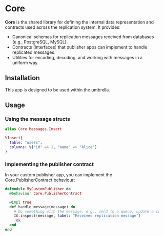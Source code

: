 # Core

**Core** is the shared library for defining the internal data representation and contracts used across the replication system. It provides:

- Canonical schemas for replication messages received from databases (e.g., PostgreSQL, MySQL).
- Contracts (interfaces) that publisher apps can implement to handle replicated messages.
- Utilities for encoding, decoding, and working with messages in a uniform way.

## Installation

This app is designed to be used within the umbrella.

## Usage

### Using the message structs

```elixir
alias Core.Messages.Insert

%Insert{
  table: "users",
  columns: %{"id" => 1, "name" => "Alice"}
}
```

### Implementing the publisher contract
In your custom publisher app, you can implement the Core.PublisherContract behaviour:
```elixir
defmodule MyCustomPublisher do
  @behaviour Core.PublisherContract

  @impl true
  def handle_message(message) do
    # Do something with the message, e.g., send to a queue, update a cache, or update a database
    IO.inspect(message, label: "Received replication message")
    :ok
  end
end
```

